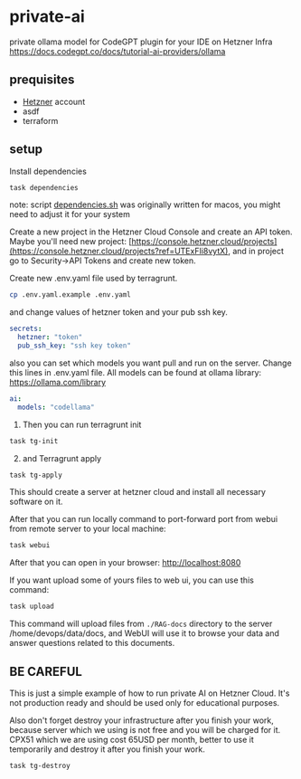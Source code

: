 # private-ai
private ollama model for CodeGPT plugin for your IDE on Hetzner Infra
https://docs.codegpt.co/docs/tutorial-ai-providers/ollama

## prequisites
- [Hetzner](https://hetzner.cloud/?ref=UTExFIi8vytX) account
- asdf
- terraform

## setup

Install dependencies
```bash
task dependencies
```
note: script [dependencies.sh](scripts%2Fdependencies.sh) was originally written for macos, you might need to adjust it for your system

Create a new project in the Hetzner Cloud Console and create an API token.
Maybe you'll need new project: [https://console.hetzner.cloud/projects](https://console.hetzner.cloud/projects?ref=UTExFIi8vytX), and in project go to Security->API Tokens and create new token.

Create new .env.yaml file used by terragrunt.
```bash
cp .env.yaml.example .env.yaml
```
and change values of hetzner token and your pub ssh key.
```yaml
secrets:
  hetzner: "token"
  pub_ssh_key: "ssh key token"
```
also you can set which models you want pull and run on the server. Change this lines in .env.yaml file. All models can be found at ollama library: https://ollama.com/library
```yaml
ai:
  models: "codellama"
```
1. Then you can run terragrunt init
```bash
task tg-init
```
2. and Terragrunt apply
```bash
task tg-apply
```

This should create a server at hetzner cloud and install all necessary software on it.

After that you can run locally command to port-forward port from webui from remote server to your local machine:
```bash
task webui
```
After that you can open in your browser: [http://localhost:8080](http://localhost:8080)

If you want upload some of yours files to web ui, you can use this command:
```bash
task upload
```
This command will upload files from `./RAG-docs` directory to the server /home/devops/data/docs, and WebUI will use it to browse your data and answer questions related to this documents.

## BE CAREFUL
This is just a simple example of how to run private AI on Hetzner Cloud. It's not production ready and should be used only for educational purposes.

Also don't forget destroy your infrastructure after you finish your work, because server which we using is not free and you will be charged for it. CPX51 which we are using cost 65USD per month, better to use it temporarily and destroy it after you finish your work.
```bash
task tg-destroy
```
